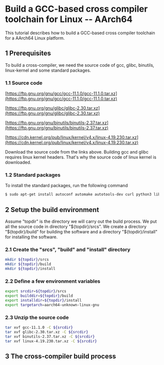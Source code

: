 # Build a GCC-based cross compiler toolchain for Linux -- AArch64

This tutorial describes how to build a GCC-based cross compiler toolchain
for a AArch64 Linux platform.

## 1 Prerequisites

To build a cross-compiler,
we need the source code of gcc, glibc, binutils, linux-kernel
and some standard packages.

### 1.1 Source code

[https://ftp.gnu.org/gnu/gcc/gcc-11.1.0/gcc-11.1.0.tar.xz](https://ftp.gnu.org/gnu/gcc/gcc-11.1.0/gcc-11.1.0.tar.xz)

[https://ftp.gnu.org/gnu/glibc/glibc-2.30.tar.xz](https://ftp.gnu.org/gnu/glibc/glibc-2.30.tar.xz)

[https://ftp.gnu.org/gnu/binutils/binutils-2.37.tar.xz](https://ftp.gnu.org/gnu/binutils/binutils-2.37.tar.xz)

[https://cdn.kernel.org/pub/linux/kernel/v4.x/linux-4.19.230.tar.xz](https://cdn.kernel.org/pub/linux/kernel/v4.x/linux-4.19.230.tar.xz)

Download the source code from the links above.
Building gcc and glibc requires linux kernel headers.
That's why the source code of linux kernel is downloaded.

### 1.2 Standard packages

To install the standard packages, run the following command

```bash
$ sudo apt-get install autoconf automake autotools-dev curl python3 libmpc-dev libmpfr-dev libgmp-dev gawk build-essential bison flex texinfo gperf libtool patchutils bc zlib1g-dev libexpat-dev
```

## 2 Setup the build environment

Assume "topdir" is the directory we will carry out the build process.
We put all the source code in directory "${topdir}/srcs".
We create a directory "${topdir}/build" for building the software
and a directory "${topdir}/install" for installing the software.

### 2.1 Create the "srcs", "build" and "install" directory

```bash
mkdir ${topdir}/srcs
mkdir ${topdir}/build
mkdir ${topdir}/install
```

### 2.2 Define a few environment variables

```bash
export srcdir=${topdir}/srcs
export builddir=${topdir}/build
export installdir=${topdir}/install
export targetarch=aarch64-unknown-linux-gnu
```

### 2.3 Unzip the source code

```bash
tar xvf gcc-11.1.0 -C ${srcdir}
tar xvf glibc-2.30.tar.xz -C ${srcdir}
tar xvf binutils-2.37.tar.xz -C ${srcdir}
tar xvf linux-4.19.230.tar.xz -C ${srcdir}
```

## 3 The cross-compiler build process

